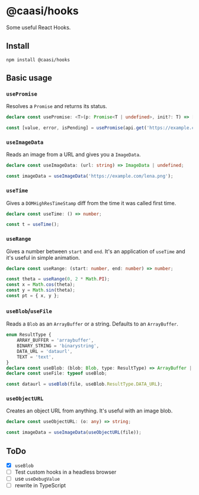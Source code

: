# @caasi/hooks

Some useful React Hooks.

## Install

```
npm install @caasi/hooks
```

## Basic usage

### `usePromise`

Resolves a `Promise` and returns its status.

```typescript
declare const usePromise: <T>(p: Promise<T | undefined>, init?: T) => [T | undefined, Error, boolean];

const [value, error, isPending] = usePromise(api.get('https://example.com'));
```

### `useImageData`

Reads an image from a URL and gives you a `ImageData`.

```typescript
declare const useImageData: (url: string) => ImageData | undefined;

const imageData = useImageData('https://example.com/lena.png');
```

### `useTime`

Gives a `DOMHighResTimeStamp` diff from the time it was called first time.

```typescript
declare const useTime: () => number;

const t = useTime();
```

### `useRange`

Gives a number between `start` and `end`. It's an application of `useTime` and it's useful in simple animation.

```typescript
declare const useRange: (start: number, end: number) => number;

const theta = useRange(0, 2 * Math.PI);
const x = Math.cos(theta);
const y = Math.sin(theta);
const pt = { x, y };
```

### `useBlob`/`useFile`

Reads a `Blob` as an `ArrayBuffer` or a string. Defaults to an `ArrayBuffer`.

```typescript
enum ResultType {
    ARRAY_BUFFER = 'arraybuffer',
    BINARY_STRING = 'binarystring',
    DATA_URL = 'dataurl',
    TEXT = 'text',
}
declare const useBlob: (blob: Blob, type: ResultType) => ArrayBuffer | string;
declare const useFile: typeof useBlob;

const dataurl = useBlob(file, useBlob.ResultType.DATA_URL);
```

### `useObjectURL`

Creates an object URL from anything. It's useful with an image blob.

```typescript
declare const useObjectURL: (o: any) => string;

const imageData = useImageData(useObjectURL(file));
```

## ToDo

* [x] `useBlob`
* [ ] Test custom hooks in a headless browser
* [ ] use `useDebugValue`
* [ ] rewrite in TypeScript
